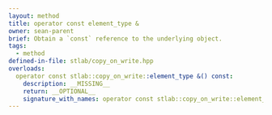 ```yaml
---
layout: method
title: operator const element_type &
owner: sean-parent
brief: Obtain a `const` reference to the underlying object.
tags:
  - method
defined-in-file: stlab/copy_on_write.hpp
overloads:
  operator const stlab::copy_on_write::element_type &() const:
    description: __MISSING__
    return: __OPTIONAL__
    signature_with_names: operator const stlab::copy_on_write::element_type &() const
---
```


